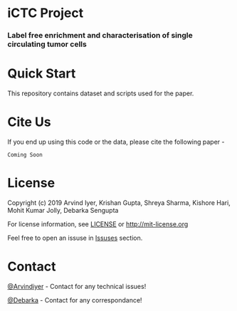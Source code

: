 # iCTC Project

### Label free enrichment and characterisation of single circulating tumor cells

# Quick Start

This repository contains dataset and scripts used for the paper.

# Cite Us
If you end up using this code or the data, please cite the following paper - 
```
Coming Soon
```

# License 

Copyright (c) 2019 Arvind Iyer, Krishan Gupta, Shreya Sharma, Kishore Hari, Mohit Kumar Jolly, Debarka Sengupta

For license information, see [LICENSE](LICENSE) or http://mit-license.org

Feel free to open an issuse in [Issuses](https://github.com/Arvindiyer/iCTC_paper/issues) section. 

# Contact
[@Arvindiyer](https://www.arvindkiyer.com/) - Contact for any technical issues!

[@Debarka](https://www.debarka.com/) - Contact for any correspondance!
